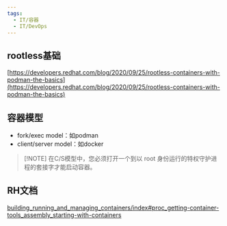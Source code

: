 ```yaml
---
tags:
  - IT/容器
  - IT/DevOps
---
```



## rootless基础

[https://developers.redhat.com/blog/2020/09/25/rootless-containers-with-podman-the-basics](https://developers.redhat.com/blog/2020/09/25/rootless-containers-with-podman-the-basics)





## 容器模型

- fork/exec model：如podman
- client/server model：如docker

> [!NOTE] 在C/S模型中，您必须打开一个到以 root 身份运行的特权守护进程的套接字才能启动容器。


## RH文档

[building_running_and_managing_containers/index#proc_getting-container-tools_assembly_starting-with-containers](https://access.redhat.com/documentation/en-us/red_hat_enterprise_linux/8/html-single/building_running_and_managing_containers/index#proc_getting-container-tools_assembly_starting-with-containers)



